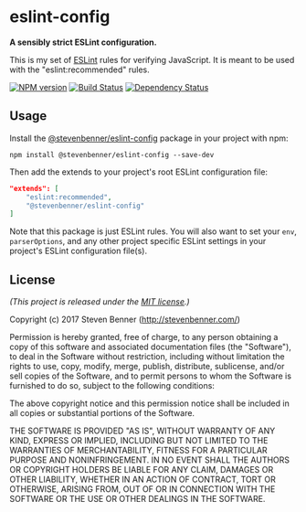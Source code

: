 # eslint-config

**A sensibly strict ESLint configuration.**

This is my set of [ESLint](https://eslint.org/) rules for verifying JavaScript. It is meant to be used with the "eslint:recommended" rules.

[![NPM version](https://img.shields.io/npm/v/@stevenbenner/eslint-config.svg?style=flat-square)](https://www.npmjs.com/package/@stevenbenner/eslint-config)
[![Build Status](https://img.shields.io/travis/stevenbenner/eslint-config/master.svg?style=flat-square)](https://travis-ci.org/stevenbenner/eslint-config)
[![Dependency Status](https://img.shields.io/gemnasium/stevenbenner/eslint-config.svg?style=flat-square)](https://gemnasium.com/stevenbenner/eslint-config)

## Usage

Install the [@stevenbenner/eslint-config](https://www.npmjs.com/package/@stevenbenner/eslint-config) package in your project with npm:

`npm install @stevenbenner/eslint-config --save-dev`

Then add the extends to your project's root ESLint configuration file:

```json
"extends": [
	"eslint:recommended",
	"@stevenbenner/eslint-config"
]
```

Note that this package is just ESLint rules. You will also want to set your `env`, `parserOptions`, and any other project specific ESLint settings in your project's ESLint configuration file(s).

## License

*(This project is released under the [MIT license](https://raw.github.com/stevenbenner/eslint-config/master/LICENSE.txt).)*

Copyright (c) 2017 Steven Benner (http://stevenbenner.com/)

Permission is hereby granted, free of charge, to any person obtaining a copy of this software and associated documentation files (the "Software"), to deal in the Software without restriction, including without limitation the rights to use, copy, modify, merge, publish, distribute, sublicense, and/or sell copies of the Software, and to permit persons to whom the Software is furnished to do so, subject to the following conditions:

The above copyright notice and this permission notice shall be included in all copies or substantial portions of the Software.

THE SOFTWARE IS PROVIDED "AS IS", WITHOUT WARRANTY OF ANY KIND, EXPRESS OR IMPLIED, INCLUDING BUT NOT LIMITED TO THE WARRANTIES OF MERCHANTABILITY, FITNESS FOR A PARTICULAR PURPOSE AND NONINFRINGEMENT. IN NO EVENT SHALL THE AUTHORS OR COPYRIGHT HOLDERS BE LIABLE FOR ANY CLAIM, DAMAGES OR OTHER LIABILITY, WHETHER IN AN ACTION OF CONTRACT, TORT OR OTHERWISE, ARISING FROM, OUT OF OR IN CONNECTION WITH THE SOFTWARE OR THE USE OR OTHER DEALINGS IN THE SOFTWARE.
